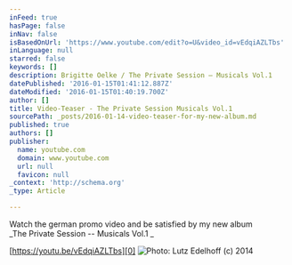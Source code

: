 ```yaml
---
inFeed: true
hasPage: false
inNav: false
isBasedOnUrl: 'https://www.youtube.com/edit?o=U&video_id=vEdqiAZLTbs'
inLanguage: null
starred: false
keywords: []
description: Brigitte Oelke / The Private Session – Musicals Vol.1
datePublished: '2016-01-15T01:41:12.887Z'
dateModified: '2016-01-15T01:40:19.700Z'
author: []
title: Video-Teaser - The Private Session Musicals Vol.1
sourcePath: _posts/2016-01-14-video-teaser-for-my-new-album.md
published: true
authors: []
publisher:
  name: youtube.com
  domain: www.youtube.com
  url: null
  favicon: null
_context: 'http://schema.org'
_type: Article

---
```

Watch the german promo video and be satisfied by my new album   
_The Private Session -- Musicals Vol.1 _

[https://youtu.be/vEdqiAZLTbs][0]
![Photo: Lutz Edelhoff (c) 2014](https://s3-us-west-2.amazonaws.com/the-grid-img/p/8f9a423bfaf7771088a2d7be82dd0d646f406cb6.jpg)

[0]: null